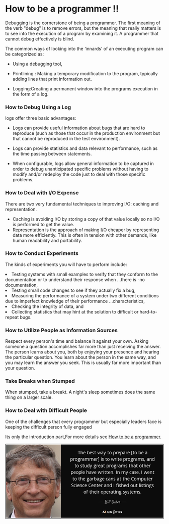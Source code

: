 # How to be a programmer !!

Debugging	is	the	cornerstone	of	being	a	programmer.	The	first	meaning	of	the	verb	"debug" is	to	remove	errors,	but	the meaning	that	really	matters	is	to	see	into	the	execution	of	a program	by	examining	it.	A	programmer	that	cannot	debug	effectively	is	blind.

   The	common	ways	of	looking	into	the	‘innards’	of	an	executing	program	can	be	categorized as:
<ul><li>Using	a	debugging	tool,</li></ul>
<ul><li>Printlining : Making	a	temporary	modification	to	the	program,	typically	adding	lines	that print	information
out.</li></ul>
<ul><li>Logging:Creating	a	permanent	window	into	the	programs	execution	in	the	form	of	a log.</li></ul>

### How	to	Debug	Using	a	Log

logs	offer	three	basic	advantages:

<ul><li>Logs	can	provide	useful	information	about	bugs	that	are	hard	to	reproduce	(such	as those	that	occur	in	the	production environment	but	that	cannot	be	reproduced	in	the	test environment).</li></ul>
<ul><li>Logs	can	provide	statistics	and	data	relevant	to	performance,	such	as	the	time	passing between	statements.</li></ul>
<ul><li>When	configurable,	logs	allow	general	information	to	be	captured	in	order	to	debug unanticipated	specific	problems	without
    having	to	modify	and/or	redeploy	the	code	just to	deal	with	those	specific	problems.</li></ul>

### How to	Deal	with	I/O	Expense

There	are	two	very	fundamental	techniques	to	improving	I/O:	caching	and	representation.
- Caching	is	avoiding	I/O by	storing	a copy	of	that	value	locally	so	no	I/O	is	performed	to	get	the	value.
- Representation	is	the	approach	of	making	I/O	cheaper	by	representing	data	more	efficiently. This	is	often	in	tension	with
  other	demands,	like	human	readability	and	portability. 

### How	to	Conduct	Experiments

The	kinds	of	experiments	you	will	have	to	perform	include:

<li>Testing	systems	with	small	examples	to	verify	that	they	conform	to	the	documentation	or to	understand	their	response	when
    ...there	is	-no	documentation, </li>
<li>Testing	small	code	changes	to	see	if	they	actually	fix	a	bug,</li>
<li>Measuring	the	performance	of	a	system	under	two	different	conditions	due	to	imperfect knowledge	of	their	performance
    ...characteristics,</li> 
<li>Checking	the	integrity	of	data,	and </li>
<li>Collecting	statistics	that	may	hint	at	the	solution	to	difficult	or	hard-to-repeat	bugs.</li>

### How	to	Utilize	People	as	Information Sources

Respect	every	person's	time	and	balance	it	against	your	own.	Asking	someone	a	question accomplishes	far	more	than	just
receiving	the	answer.	The	person	learns	about	you,	both	by enjoying	your	presence	and	hearing	the	particular
question.	You	learn about	the	person	in the	same	way,	and	you	may	learn	the	answer	you	seek.	This	is	usually
far	more	important than	your	question.

### Take	Breaks	when	Stumped

When	stumped,	take	a	breakt.	A	night's	sleep	sometimes	does	the same	thing	on	a	larger	scale.

### How	to	Deal	with	Difficult	People

One	of	the	challenges	that	every	programmer	but	especially	leaders	face	is	keeping	the difficult	person	fully	engaged

Its only the introduction part,For more details see [How to be a programmer](https://www.gitbook.com/book/braydie/how-to-be-a-programmer/details).

  ![All the Best](https://raw.githubusercontent.com/AnushaAugustine/mywebsite/master/pgm2.png)
